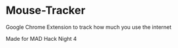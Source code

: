 # Mouse-Tracker
Google Chrome Extension to track how much you use the internet

Made for MAD Hack Night 4
